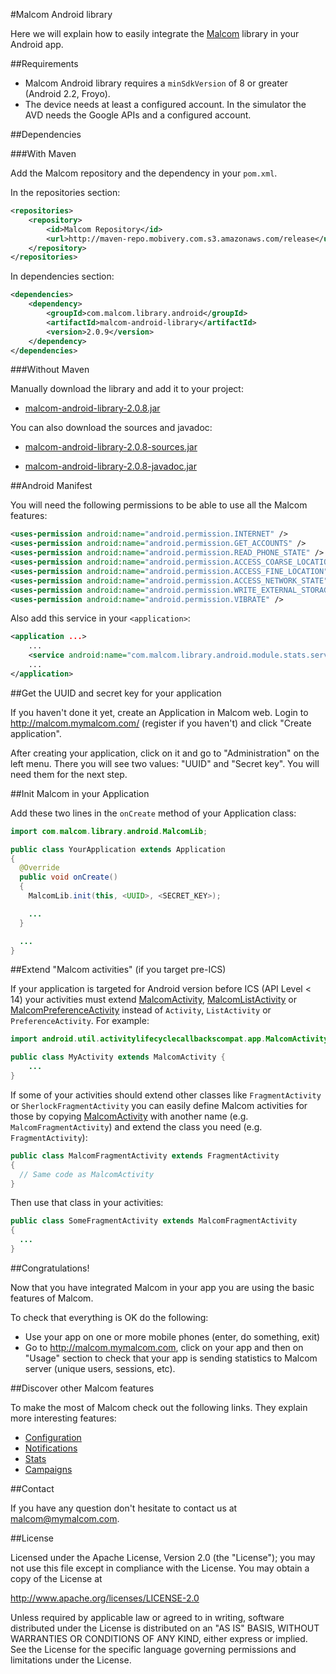#Malcom Android library

Here we will explain how to easily integrate the [Malcom](http://www.mymalcom.com) library in your Android app.


##Requirements

- Malcom Android library requires a `minSdkVersion` of 8 or greater (Android 2.2, Froyo).
- The device needs at least a configured account. In the simulator the AVD needs the Google APIs and a configured account.


##Dependencies

###With Maven

Add the Malcom repository and the dependency in your `pom.xml`.

In the repositories section:

```xml
<repositories>
	<repository>
		<id>Malcom Repository</id>
		<url>http://maven-repo.mobivery.com.s3.amazonaws.com/release</url>
	</repository>
</repositories>
```

In dependencies section:

```xml
<dependencies>
 	<dependency>
		<groupId>com.malcom.library.android</groupId>
		<artifactId>malcom-android-library</artifactId>
		<version>2.0.9</version>
	</dependency>
</dependencies>
```

###Without Maven

Manually download the library and add it to your project:

- [malcom-android-library-2.0.8.jar](http://maven-repo.mobivery.com.s3.amazonaws.com/release/com/malcom/library/android/malcom-android-library/2.0.8/malcom-android-library-2.0.8.jar)

You can also download the sources and javadoc:

- [malcom-android-library-2.0.8-sources.jar](http://maven-repo.mobivery.com.s3.amazonaws.com/release/com/malcom/library/android/malcom-android-library/2.0.8/malcom-android-library-2.0.8-sources.jar)

- [malcom-android-library-2.0.8-javadoc.jar](http://maven-repo.mobivery.com.s3.amazonaws.com/release/com/malcom/library/android/malcom-android-library/2.0.8/malcom-android-library-2.0.8-javadoc.jar)


##Android Manifest

You will need the following permissions to be able to use all the Malcom features:

```xml
<uses-permission android:name="android.permission.INTERNET" />
<uses-permission android:name="android.permission.GET_ACCOUNTS" />
<uses-permission android:name="android.permission.READ_PHONE_STATE" />
<uses-permission android:name="android.permission.ACCESS_COARSE_LOCATION" />
<uses-permission android:name="android.permission.ACCESS_FINE_LOCATION" />
<uses-permission android:name="android.permission.ACCESS_NETWORK_STATE" />
<uses-permission android:name="android.permission.WRITE_EXTERNAL_STORAGE" />
<uses-permission android:name="android.permission.VIBRATE" />
```

Also add this service in your `<application>`:

```xml
<application ...>
    ...
    <service android:name="com.malcom.library.android.module.stats.services.PendingBeaconsDeliveryService"/>
    ...
</application>
```

##Get the UUID and secret key for your application

If you haven't done it yet, create an Application in Malcom web. Login to http://malcom.mymalcom.com/ (register if you haven't) and click "Create application".

After creating your application, click on it and go to "Administration" on the left menu. There you will see two values: "UUID" and "Secret key". You will need them for the next step.


##Init Malcom in your Application

Add these two lines in the `onCreate` method of your Application class:

```java
import com.malcom.library.android.MalcomLib;

public class YourApplication extends Application
{
  @Override
  public void onCreate()
  {
    MalcomLib.init(this, <UUID>, <SECRET_KEY>);

    ...
  }

  ...
}
```

##Extend "Malcom activities" (if you target pre-ICS)

If your application is targeted for Android version before ICS (API Level < 14) your activities must extend [MalcomActivity](src/main/java/android/util/activitylifecyclecallbackscompat/app/MalcomActivity.java), [MalcomListActivity](src/main/java/android/util/activitylifecyclecallbackscompat/app/MalcomListActivity.java) or [MalcomPreferenceActivity](src/main/java/android/util/activitylifecyclecallbackscompat/app/MalcomPreferenceActivity.java) instead of `Activity`, `ListActivity` or `PreferenceActivity`. For example:

```java
import android.util.activitylifecyclecallbackscompat.app.MalcomActivity;

public class MyActivity extends MalcomActivity {
    ...
}
```

If some of your activities should extend other classes like `FragmentActivity` or `SherlockFragmentActivity` you can easily define Malcom activities for those by copying [MalcomActivity](src/main/java/android/util/activitylifecyclecallbackscompat/app/MalcomActivity.java) with another name (e.g. `MalcomFragmentActivity`) and extend the class you need (e.g. `FragmentActivity`):

```java
public class MalcomFragmentActivity extends FragmentActivity
{
  // Same code as MalcomActivity
}
```

Then use that class in your activities:

```java
public class SomeFragmentActivity extends MalcomFragmentActivity
{
  ...
}
```

##Congratulations!

Now that you have integrated Malcom in your app you are using the basic features of Malcom.

To check that everything is OK do the following:

* Use your app on one or more mobile phones (enter, do something, exit)
* Go to http://malcom.mymalcom.com, click on your app and then on "Usage" section to check that your app is sending statistics to Malcom server (unique users, sessions, etc).

##Discover other Malcom features

To make the most of Malcom check out the following links. They explain more interesting features:

* [Configuration](doc/Configuration.md)
* [Notifications](doc/Notifications.md)
* [Stats](doc/Stats.md)
* [Campaigns](doc/Campaigns.md)

##Contact

If you have any question don't hesitate to contact us at [malcom@mymalcom.com](mailto:malcom@mymalcom.com).


##License

Licensed under the Apache License, Version 2.0 (the "License");
you may not use this file except in compliance with the License.
You may obtain a copy of the License at

http://www.apache.org/licenses/LICENSE-2.0

Unless required by applicable law or agreed to in writing, software
distributed under the License is distributed on an "AS IS" BASIS,
WITHOUT WARRANTIES OR CONDITIONS OF ANY KIND, either express or implied.
See the License for the specific language governing permissions and
limitations under the License.
